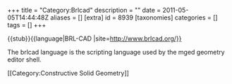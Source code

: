 +++
title = "Category:Brlcad"
description = ""
date = 2011-05-05T14:44:48Z
aliases = []
[extra]
id = 8939
[taxonomies]
categories = []
tags = []
+++

{{stub}}{{language|BRL-CAD
|site=http://www.brlcad.org/}}

The brlcad language is the scripting language used by the mged geometry editor shell.


[[Category:Constructive Solid Geometry]]
